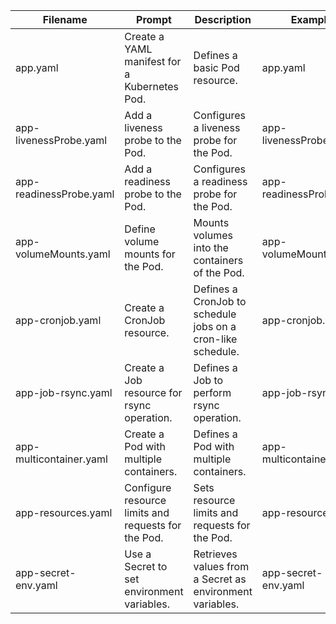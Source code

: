 | Filename                | Prompt                                              | Description                                                 | Example                 |
|-------------------------|-----------------------------------------------------|-------------------------------------------------------------|-------------------------|
| app.yaml                | Create a YAML manifest for a Kubernetes Pod.        | Defines a basic Pod resource.                               | app.yaml                |
| app-livenessProbe.yaml  | Add a liveness probe to the Pod.                    | Configures a liveness probe for the Pod.                    | app-livenessProbe.yaml  |
| app-readinessProbe.yaml | Add a readiness probe to the Pod.                   | Configures a readiness probe for the Pod.                   | app-readinessProbe.yaml |
| app-volumeMounts.yaml   | Define volume mounts for the Pod.                   | Mounts volumes into the containers of the Pod.              | app-volumeMounts.yaml   |
| app-cronjob.yaml        | Create a CronJob resource.                          | Defines a CronJob to schedule jobs on a cron-like schedule. | app-cronjob.yaml        |
| app-job-rsync.yaml      | Create a Job resource for rsync operation.          | Defines a Job to perform rsync operation.                   | app-job-rsync.yaml      |
| app-multicontainer.yaml | Create a Pod with multiple containers.              | Defines a Pod with multiple containers.                     | app-multicontainer.yaml |
| app-resources.yaml      | Configure resource limits and requests for the Pod. | Sets resource limits and requests for the Pod.              | app-resources.yaml      |
| app-secret-env.yaml     | Use a Secret to set environment variables.          | Retrieves values from a Secret as environment variables.    | app-secret-env.yaml     |